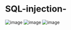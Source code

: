 # SQL-injection-

![image](https://user-images.githubusercontent.com/102144973/221856893-f218128f-87c5-4f5f-9da5-63b599bc3071.png)
![image](https://user-images.githubusercontent.com/102144973/221857003-6dbd6b6b-c747-4be5-a2fc-d7181848599d.png)
![image](https://user-images.githubusercontent.com/102144973/221857070-bb5229d4-b420-4b26-85e2-bd72bf298696.png)
